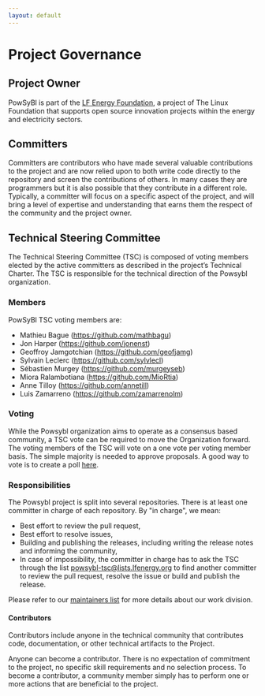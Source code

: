 ```yaml
---
layout: default
---
```


# Project Governance

## Project Owner
PowSyBl is part of the [LF Energy Foundation](https://www.lfenergy.org/), a project of The Linux Foundation that supports open source innovation projects within the energy and electricity sectors.

## Committers
Committers are contributors who have made several valuable contributions to the project and are now relied upon to both write code directly to the repository and screen the contributions of others. In many cases they are programmers but it is also possible that they contribute in a different role. Typically, a committer will focus on a specific aspect of the project, and will bring a level of expertise and understanding that earns them the respect of the community and the project owner.

## Technical Steering Committee
The Technical Steering Committee (TSC) is composed of voting members elected by the active committers as described in the project’s Technical Charter. The TSC is responsible for the technical direction of the Powsybl organization.

### Members
PowSyBl TSC voting members are:
- Mathieu Bague (<https://github.com/mathbagu>)
- Jon Harper (<https://github.com/jonenst>)
- Geoffroy Jamgotchian (<https://github.com/geofjamg>)
- Sylvain Leclerc (<https://github.com/sylvlecl>)
- Sébastien Murgey (<https://github.com/murgeyseb>)
- Miora Ralambotiana (<https://github.com/MioRtia>)
- Anne Tilloy (<https://github.com/annetill>)
- Luis Zamarreno (<https://github.com/zamarrenolm>)

### Voting
While the Powsybl organization aims to operate as a consensus based community, a TSC vote can be required to move the Organization forward. The voting members of the TSC will vote on a one vote per voting member basis. The simple majority is needed to approve proposals. A good way to vote is to create a poll [here](https://lists.lfenergy.org/g/powsybl-tsc/addpoll).

### Responsibilities
The Powsybl project is split into several repositories. There is at least one committer in charge of each repository. By "in charge", we mean:
- Best effort to review the pull request,
- Best effort to resolve issues,
- Building and publishing the releases, including writing the release notes and informing the community,
- In case of impossibility, the committer in charge has to ask the TSC through the list <powsybl-tsc@lists.lfenergy.org> to find another committer to review the pull request, resolve the issue or build and publish the release.

Please refer to our [maintainers list](maintainers.md) for more details about our work division.

#### Contributors
Contributors include anyone in the technical community that contributes code, documentation, or other technical artifacts to the Project.

Anyone can become a contributor. There is no expectation of commitment to the project, no specific skill requirements and no selection process. To become a contributor, a community member simply has to perform one or more actions that are beneficial to the project.

